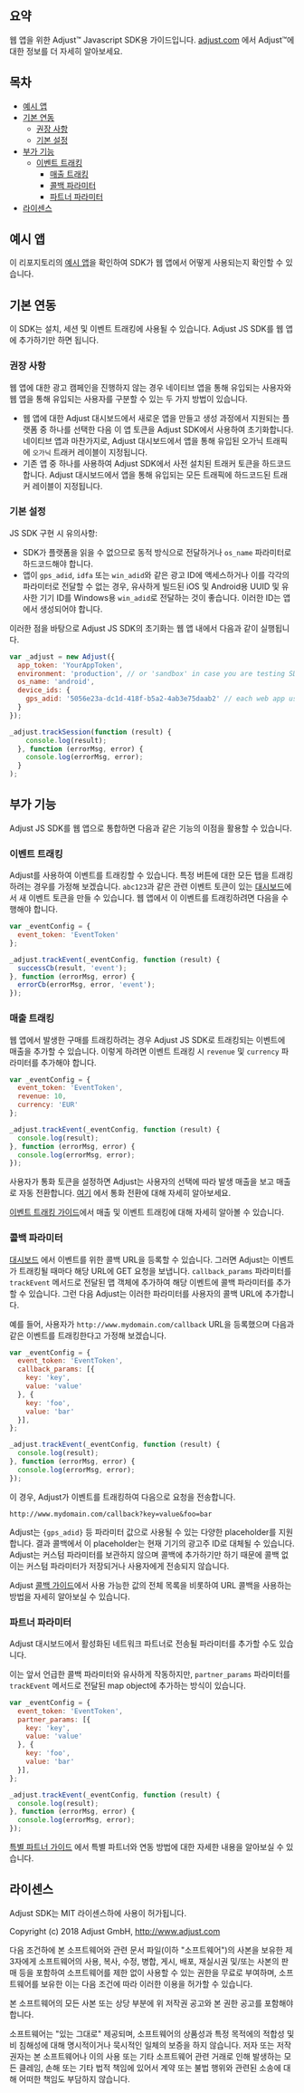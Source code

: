 ## 요약

웹 앱을 위한 Adjust™ Javascript SDK용 가이드입니다. [adjust.com] 에서 Adjust™에 대한 정보를 더 자세히 알아보세요.

## 목차

* [예시 앱](#example-app)
* [기본 연동](#basic-integration) 
  * [권장 사항](#recommendations)
  * [기본 설정](#basic-setup)
* [부가 기능](#additional-features) 
  * [이벤트 트래킹](#event-tracking) 
    * [매출 트래킹](#revenue-tracking)
    * [콜백 파라미터](#callback-parameters)
    * [파트너 파라미터](#partner-parameters)
* [라이센스](#license)

## <a id="example-app"></a>예시 앱

이 리포지토리의 [예시 앱][example-app]을 확인하여 SDK가 웹 앱에서 어떻게 사용되는지 확인할 수 있습니다.

## <a id="basic-integration"></a>기본 연동

이 SDK는 설치, 세션 및 이벤트 트래킹에 사용될 수 있습니다. Adjust JS SDK를 웹 앱에 추가하기만 하면 됩니다.

### <a id="recommendations"></a>권장 사항

웹 앱에 대한 광고 캠페인을 진행하지 않는 경우 네이티브 앱을 통해 유입되는 사용자와 웹 앱을 통해 유입되는 사용자를 구분할 수 있는 두 가지 방법이 있습니다.

- 웹 앱에 대한 Adjust 대시보드에서 새로운 앱을 만들고 생성 과정에서 지원되는 플랫폼 중 하나를 선택한 다음 이 앱 토큰을 Adjust SDK에서 사용하여 초기화합니다. 네이티브 앱과 마찬가지로, Adjust 대시보드에서 앱을 통해 유입된 오가닉 트래픽에 `오가닉` 트래커 레이블이 지정됩니다.
- 기존 앱 중 하나를 사용하여 Adjust SDK에서 사전 설치된 트래커 토큰을 하드코드합니다. Adjust 대시보드에서 앱을 통해 유입되는 모든 트래픽에 하드코드된 트래커 레이블이 지정됩니다.

### <a id="basic-setup"></a>기본 설정

JS SDK 구현 시 유의사항:

- SDK가 플랫폼을 읽을 수 없으므로 동적 방식으로 전달하거나 `os_name` 파라미터로 하드코드해야 합니다.
- 앱이 `gps_adid`, `idfa` 또는 `win_adid`와 같은 광고 ID에 액세스하거나 이를 각각의 파라미터로 전달할 수 없는 경우, 유사하게 빌드된 iOS 및 Android용 UUID 및 유사한 기기 ID를 Windows용 `win_adid`로 전달하는 것이 좋습니다. 이러한 ID는 앱에서 생성되어야 합니다.

이러한 점을 바탕으로 Adjust JS SDK의 초기화는 웹 앱 내에서 다음과 같이 실행됩니다.

```js
var _adjust = new Adjust({
  app_token: 'YourAppToken',
  environment: 'production', // or 'sandbox' in case you are testing SDK locally with your web app
  os_name: 'android',
  device_ids: {
    gps_adid: '5056e23a-dc1d-418f-b5a2-4ab3e75daab2' // each web app user needs to have unique identifier
  }
});

_adjust.trackSession(function (result) {
    console.log(result);
  }, function (errorMsg, error) {
    console.log(errorMsg, error);
  }
);
```

## <a id="additional-features"></a>부가 기능

Adjust JS SDK를 웹 앱으로 통합하면 다음과 같은 기능의 이점을 활용할 수 있습니다.

### <a id="event-tracking"></a>이벤트 트래킹

Adjust를 사용하여 이벤트를 트래킹할 수 있습니다. 특정 버튼에 대한 모든 탭을 트래킹하려는 경우를 가정해 보겠습니다. `abc123`과 같은 관련 이벤트 토큰이 있는 [대시보드](http://adjust.com)에서 새 이벤트 토큰을 만들 수 있습니다. 웹 앱에서 이 이벤트를 트래킹하려면 다음을 수행해야 합니다.

```js
var _eventConfig = {
  event_token: 'EventToken'
};

_adjust.trackEvent(_eventConfig, function (result) {
  successCb(result, 'event');
}, function (errorMsg, error) {
  errorCb(errorMsg, error, 'event');
});
```

### <a id="revenue-tracking"></a>매출 트래킹

웹 앱에서 발생한 구매를 트래킹하려는 경우 Adjust JS SDK로 트래킹되는 이벤트에 매출을 추가할 수 있습니다. 이렇게 하려면 이벤트 트래킹 시 `revenue` 및 `currency` 파라미터를 추가해야 합니다.

```js
var _eventConfig = {
  event_token: 'EventToken',
  revenue: 10,
  currency: 'EUR'
};

_adjust.trackEvent(_eventConfig, function (result) {
  console.log(result);
}, function (errorMsg, error) {
  console.log(errorMsg, error);
});
```

사용자가 통화 토큰을 설정하면 Adjust는 사용자의 선택에 따라 발생 매출을 보고 매출로 자동 전환합니다. [여기][currency-conversion] 에서 통화 전환에 대해 자세히 알아보세요.

[이벤트 트래킹 가이드](https://docs.adjust.com/en/event-tracking/#tracking-purchases-and-revenues)에서 매출 및 이벤트 트래킹에 대해 자세히 알아볼 수 있습니다.

### <a id="callback-parameters"></a>콜백 파라미터

[대시보드][dashboard] 에서 이벤트를 위한 콜백 URL을 등록할 수 있습니다. 그러면 Adjust는 이벤트가 트래킹될 때마다 해당 URL에 GET 요청을 보냅니다. `callback_params` 파라미터를 `trackEvent` 메서드로 전달된 맵 객체에 추가하여 해당 이벤트에 콜백 파라미터를 추가할 수 있습니다. 그런 다음 Adjust는 이러한 파라미터를 사용자의 콜백 URL에 추가합니다.

예를 들어, 사용자가 `http://www.mydomain.com/callback` URL을 등록했으며 다음과 같은 이벤트를 트래킹한다고 가정해 보겠습니다.

```js
var _eventConfig = {
  event_token: 'EventToken',
  callback_params: [{
    key: 'key',
    value: 'value'
  }, {
    key: 'foo',
    value: 'bar'
  }],
};

_adjust.trackEvent(_eventConfig, function (result) {
  console.log(result);
}, function (errorMsg, error) {
  console.log(errorMsg, error);
});
```

이 경우, Adjust가 이벤트를 트래킹하여 다음으로 요청을 전송합니다.

    http://www.mydomain.com/callback?key=value&foo=bar

Adjust는 `{gps_adid}` 등 파라미터 값으로 사용될 수 있는 다양한 placeholder를 지원합니다. 결과 콜백에서 이 placeholder는 현재 기기의 광고주 ID로 대체될 수 있습니다. Adjust는 커스텀 파라미터를 보관하지 않으며 콜백에 추가하기만 하기 때문에 콜백 없이는 커스텀 파라미터가 저장되거나 사용자에게 전송되지 않습니다.

Adjust [콜백 가이드](https://docs.adjust.com/en/callbacks)에서 사용 가능한 값의 전체 목록을 비롯하여 URL 콜백을 사용하는 방법을 자세히 알아보실 수 있습니다.

### <a id="partner-parameters"></a>파트너 파라미터

Adjust 대시보드에서 활성화된 네트워크 파트너로 전송될 파라미터를 추가할 수도 있습니다.

이는 앞서 언급한 콜백 파라미터와 유사하게 작동하지만, `partner_params` 파라미터를 `trackEvent` 메서드로 전달된 map object에 추가하는 방식이 있습니다. 

```js
var _eventConfig = {
  event_token: 'EventToken',
  partner_params: [{
    key: 'key',
    value: 'value'
  }, {
    key: 'foo',
    value: 'bar'
  }],
};

_adjust.trackEvent(_eventConfig, function (result) {
  console.log(result);
}, function (errorMsg, error) {
  console.log(errorMsg, error);
});
```

[특별 파트너 가이드][special-partners] 에서 특별 파트너와 연동 방법에 대한 자세한 내용을 알아보실 수 있습니다.

## <a id="license"></a>라이센스

Adjust SDK는 MIT 라이센스하에 사용이 허가됩니다.

Copyright (c) 2018 Adjust GmbH, http://www.adjust.com

다음 조건하에 본 소프트웨어와 관련 문서 파일(이하 "소프트웨어")의 사본을 보유한 제3자에게
소프트웨어의 사용, 복사, 수정, 병합, 게시, 배포, 재실시권 및/또는 사본의 판매 등을 포함하여
소프트웨어를 제한 없이 사용할 수 있는 권한을
무료로 부여하며,
소프트웨어를 보유한 이는 다음 조건에 따라
이러한 이용을 허가할 수 있습니다.

본 소프트웨어의 모든 사본 또는 상당 부분에
위 저작권 공고와 본 권한 공고를 포함해야 합니다.

소프트웨어는 "있는 그대로" 제공되며,
소프트웨어의 상품성과 특정 목적에의 적합성 및 비 침해성에 대해 명시적이거나 묵시적인 일체의 보증을 하지 않습니다.
저자 또는 저작권자는 본 소프트웨어나 이의 사용 또는
기타 소프트웨어 관련 거래로 인해 발생하는
모든 클레임, 손해 또는 기타 법적 책임에 있어서
계약 또는 불법 행위와 관련된 소송에 대해
어떠한 책임도 부담하지 않습니다.

[adjust.com]:   https://adjust.com
[dashboard]:    http://adjust.com
[example-app]:  index.js

[callbacks-guide]:      https://docs.adjust.com/en/callbacks
[special-partners]:     https://docs.adjust.com/en/special-partners
[currency-conversion]:  https://docs.adjust.com/en/event-tracking/#tracking-purchases-in-different-currencies
